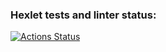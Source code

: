 ### Hexlet tests and linter status:
[![Actions Status](https://github.com/maxrightgame/java-project-71/actions/workflows/hexlet-check.yml/badge.svg)](https://github.com/maxrightgame/java-project-71/actions)